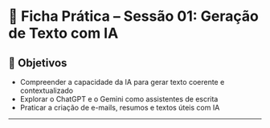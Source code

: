 # 🧪 Ficha Prática – Sessão 01: Geração de Texto com IA

## 🎯 Objetivos

- Compreender a capacidade da IA para gerar texto coerente e contextualizado
- Explorar o ChatGPT e o Gemini como assistentes de escrita
- Praticar a criação de e-mails, resumos e textos úteis com IA

---


